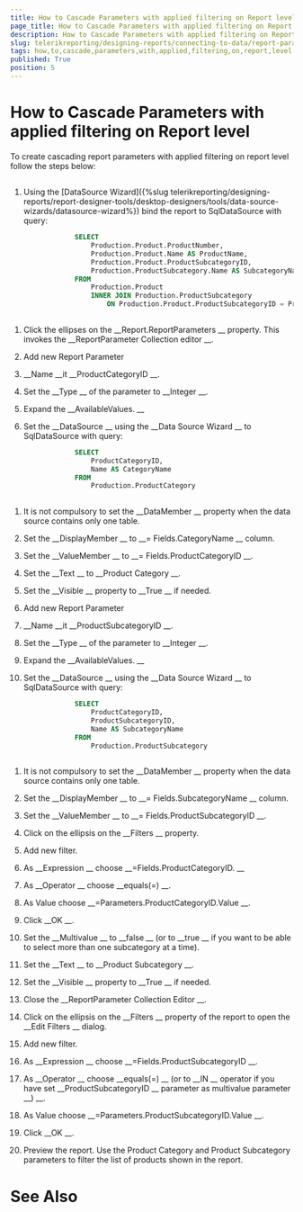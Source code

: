 ```yaml
---
title: How to Cascade Parameters with applied filtering on Report level
page_title: How to Cascade Parameters with applied filtering on Report level | for Telerik Reporting Documentation
description: How to Cascade Parameters with applied filtering on Report level
slug: telerikreporting/designing-reports/connecting-to-data/report-parameters/how-to-cascade-parameters-with-applied-filtering-on-report-level
tags: how,to,cascade,parameters,with,applied,filtering,on,report,level
published: True
position: 5
---
```


# How to Cascade Parameters with applied filtering on Report level



To create cascading report parameters with applied filtering on report level follow the steps below:
   	


## 

1. Using the 
[DataSource Wizard]({%slug telerikreporting/designing-reports/report-designer-tools/desktop-designers/tools/data-source-wizards/datasource-wizard%})
 bind the report to SqlDataSource with query:
		        


	
````SQL
				SELECT
					Production.Product.ProductNumber,
					Production.Product.Name AS ProductName,
					Production.Product.ProductSubcategoryID,
					Production.ProductSubcategory.Name AS SubcategoryName
				FROM
					Production.Product
					INNER JOIN Production.ProductSubcategory
						ON Production.Product.ProductSubcategoryID = Production.ProductSubcategory.ProductSubcategoryID
				
````




1. Click the ellipses on the 
__Report.ReportParameters
__ property. This invokes the 
__ReportParameter Collection editor
__.


1. Add new Report Parameter


1. __Name 
__it 
__ProductCategoryID
__.


1. Set the 
__Type
__ of the parameter to 
__Integer
__.


1. Expand the 
__AvailableValues.
__

1. Set the 
__DataSource
__ using the 
__Data Source Wizard
__ to SqlDataSource with query: 
		        


	
````SQL
				SELECT
					ProductCategoryID,
					Name AS CategoryName
				FROM
					Production.ProductCategory
				
````




1. It is not compulsory to set the 
__DataMember
__ property when the data source contains only one table.


1. Set the 
__DisplayMember
__ to 
__= Fields.CategoryName
__ column.


1. Set the 
__ValueMember
__ to 
__= Fields.ProductCategoryID
__.


1. Set the 
__Text
__ to 
__Product Category
__.


1. Set the 
__Visible
__ property to 
__True
__ if needed.


1. Add new Report Parameter


1. __Name 
__it 
__ProductSubcategoryID
__.


1. Set the 
__Type
__ of the parameter to 
__Integer
__.


1. Expand the 
__AvailableValues.
__

1. Set the 
__DataSource
__ using the 
__Data Source Wizard
__ to SqlDataSource with query:
		        


	
````SQL
				SELECT
					ProductCategoryID,
					ProductSubcategoryID,
					Name AS SubcategoryName
				FROM
					Production.ProductSubcategory
				
````




1. It is not compulsory to set the 
__DataMember
__ property when the data source contains only one table.


1. Set the 
__DisplayMember
__ to 
__= Fields.SubcategoryName
__ column.


1. Set the 
__ValueMember
__ to 
__= Fields.ProductSubcategoryID
__.


1. Click on the ellipsis on the 
__Filters
__ property.


1. Add new filter.


1. As 
__Expression
__ choose 
__=Fields.ProductCategoryID.
__

1. As 
__Operator
__ choose 
__equals(=)
__.


1. As Value choose 
__=Parameters.ProductCategoryID.Value
__.


1. Click 
__OK
__.


1. Set the 
__Multivalue
__ to 
__false
__ (or to 
__true
__ if you want to be able to select more than one subcategory at a time).


1. Set the 
__Text
__ to 
__Product Subcategory
__.


1. Set the 
__Visible
__ property to 
__True
__ if needed.


1. Close the 
__ReportParameter Collection Editor
__.


1. Click on the ellipsis on the 
__Filters
__ property of the report to open the 
__Edit Filters
__ dialog.


1. Add new filter.


1. As 
__Expression
__ choose 
__=Fields.ProductSubcategoryID
__.


1. As 
__Operator
__ choose 
__equals(=)
__ (or to 
__IN
__ operator if you have set 
__ProductSubcategoryID
__ parameter as multivalue parameter
__)
__.


1. As Value choose 
__=Parameters.ProductSubcategoryID.Value
__.


1. Click 
__OK
__.


1. Preview the report. Use the Product Category and Product Subcategory parameters to filter the list of products shown in the report.


# See Also

